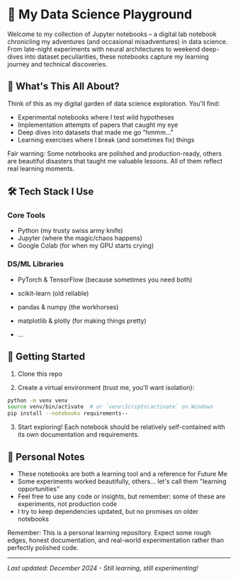 # 🧪 My Data Science Playground

Welcome to my collection of Jupyter notebooks – a digital lab notebook chronicling my adventures (and occasional misadventures) in data science. From late-night experiments with neural architectures to weekend deep-dives into dataset peculiarities, these notebooks capture my learning journey and technical discoveries.

## 🤔 What's This All About?

Think of this as my digital garden of data science exploration. You'll find:
- Experimental notebooks where I test wild hypotheses
- Implementation attempts of papers that caught my eye
- Deep dives into datasets that made me go "hmmm..."
- Learning exercises where I break (and sometimes fix) things

Fair warning: Some notebooks are polished and production-ready, others are beautiful disasters that taught me valuable lessons. All of them reflect real learning moments.

## 🛠 Tech Stack I Use

### Core Tools
- Python (my trusty swiss army knife)
- Jupyter (where the magic/chaos happens)
- Google Colab (for when my GPU starts crying)

### DS/ML Libraries
- PyTorch & TensorFlow (because sometimes you need both)
- scikit-learn (old reliable)
- pandas & numpy (the workhorses)
- matplotlib & plotly (for making things pretty)

- ...

## 🚀 Getting Started

1. Clone this repo

2. Create a virtual environment (trust me, you'll want isolation):
```bash
python -m venv venv
source venv/bin/activate  # or `venv\Scripts\activate` on Windows
pip install --notebooks requirements--
```

3. Start exploring! Each notebook should be relatively self-contained with its own documentation and requirements.

## 💭 Personal Notes

- These notebooks are both a learning tool and a reference for Future Me
- Some experiments worked beautifully, others... let's call them "learning opportunities"
- Feel free to use any code or insights, but remember: some of these are experiments, not production code
- I try to keep dependencies updated, but no promises on older notebooks

Remember: This is a personal learning repository. Expect some rough edges, honest documentation, and real-world experimentation rather than perfectly polished code.

---
*Last updated: December 2024 - Still learning, still experimenting!*